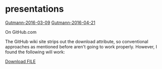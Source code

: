 # presentations

[Gutmann-2016-03-09](Gutmann-2016-03-09.pdf)
[Gutmann-2016-04-21](Gutmann-2016-04-21.pdf)


On GitHub.com

The GitHub wiki site strips out the download attribute, so conventional approaches as mentioned before aren't going to work properly. However, I found the following will work:

<a id="raw-url" href="https://raw.githubusercontent.com/michaelgutmann/presentations/master/Gutmann-2016-03-09.pdf">Download FILE</a>

